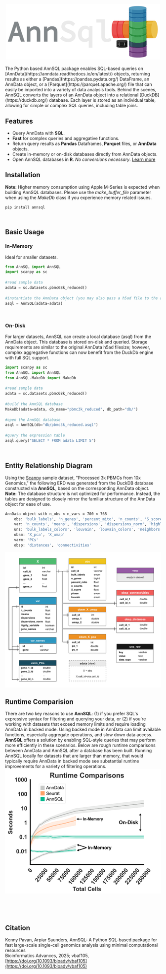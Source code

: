 <center><img src="https://github.com/ArpiarSaundersLab/annsql/raw/main/examples/images/logo.png" width=500></center>
<br />
The Python based AnnSQL package enables SQL-based queries on [AnnData](https://anndata.readthedocs.io/en/latest/) objects, returning results as either a [Pandas](https://pandas.pydata.org/) DataFrame, an AnnData object, or a [Parquet](https://parquet.apache.org/) file that can easily be imported into a variety of data analysis tools. Behind the scenes, AnnSQL converts the layers of an AnnData object into a relational [DuckDB](https://duckdb.org/) database. Each layer is stored as an individual table, allowing for simple or complex SQL queries, including table joins.

## Features
- Query AnnData with **SQL**.
- **Fast** for complex queries and aggregative functions.
- Return query results as **Pandas** Dataframes, **Parquet** files, or **AnnData** objects.
- Create in-memory or on-disk databases directly from AnnData objects.
- Open AnnSQL databases in **R**. *No conversions necessary*. <a href="inteRoperability/">Learn more</a>

## Installation
**Note:** Higher memory consumption using Apple M-Series is expected when building AnnSQL databases. Please use the *make_buffer_file* parameter when using the *MakeDb* class if you experience memory related issues. 
```
pip install annsql
```
<br>

## Basic Usage 
### In-Memory
Ideal for smaller datasets.
```python
from AnnSQL import AnnSQL
import scanpy as sc

#read sample data
adata = sc.datasets.pbmc68k_reduced()

#instantiate the AnnData object (you may also pass a h5ad file to the adata parameter)
asql = AnnSQL(adata=adata)
```
<br>

### On-Disk
For larger datasets, AnnSQL can create a local database (asql) from the AnnData object. This database is stored on-disk and queried. Storage requirements are similar to the original AnnData h5ad filesize; however, complex aggregative functions can now benefit from the DuckDb engine with full SQL support. 
```python
import scanpy as sc
from AnnSQL import AnnSQL
from AnnSQL.MakeDb import MakeDb

#read sample data
adata = sc.datasets.pbmc68k_reduced()

#build the AnnSQL database
MakeDb(adata=adata, db_name="pbmc3k_reduced", db_path="db/")

#open the AnnSQL database
asql = AnnSQL(db="db/pbmc3k_reduced.asql")

#query the expression table
asql.query("SELECT * FROM adata LIMIT 5")
```
<br>

## Entity Relationship Diagram
Using the [Scanpy](https://scanpy.readthedocs.io/) sample dataset, "Processed 3k PBMCs from 10x Genomics," the following ERD was generated from the DuckDB database constructed via **AnnSQL**, based on the corresponding AnnData object. **Note:** The database structure is not optimized for performance. Instead, the tables are designed to closely mirror the familiar structure of the AnnData object for ease of use.
```bash
AnnData object with n_obs × n_vars = 700 × 765
	obs: 'bulk_labels', 'n_genes', 'percent_mito', 'n_counts', 'S_score', 'phase', 'louvain'
	var: 'n_counts', 'means', 'dispersions', 'dispersions_norm', 'highly_variable'
	uns: 'bulk_labels_colors', 'louvain', 'louvain_colors', 'neighbors', 'pca', 'rank_genes_groups'
	obsm: 'X_pca', 'X_umap'
	varm: 'PCs'
	obsp: 'distances', 'connectivities'
```

<img src="https://github.com/ArpiarSaundersLab/annsql/raw/main/examples/images/erd.png">

<br>

## Runtime Comparision
There are two key reasons to use **AnnSQL**: (1) if you prefer SQL's expressive syntax for filtering and querying your data, or (2) if you're working with datasets that exceed memory limits and require loading AnnData in backed mode. Using backed mode in AnnData can limit available functions, especially aggregate operations, and slow down data access. **AnnSQL** offers a solution by enabling SQL-style queries that may perform more efficiently in these scenarios. Below are rough runtime comparisons between AnnData and AnnSQL after a database has been built. Running AnnSQL locally for datasets that are larger than memory, that would typically require AnnData in backed mode see substantial runtime improvements for a variety of filtering operations. 
<img src="https://github.com/ArpiarSaundersLab/annsql/raw/main/examples/images/comparision.png">

<br>
<br>
<br>


## Citation
Kenny Pavan, Arpiar Saunders, AnnSQL: A Python SQL-based package for fast large-scale single-cell genomics analysis using minimal computational resources<br>
Bioinformatics Advances, 2025; vbaf105, [https://doi.org/10.1093/bioadv/vbaf105](https://doi.org/10.1093/bioadv/vbaf105)

<br>
<br>